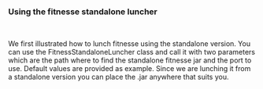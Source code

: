 <h3>Using the fitnesse standalone luncher</h3>
<br/>
<p>
	We first illustrated how to lunch fitnesse using the standalone version. You can use the FitnessStandaloneLuncher class and call it with
	two parameters which are the path where to find the standalone fitnesse jar and the port to use. Default values are provided as example.
	Since we are lunching it from a standalone version you can place the .jar anywhere that suits you.
	
</p>